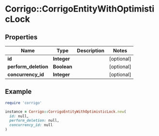 # Corrigo::CorrigoEntityWithOptimisticLock

## Properties

| Name | Type | Description | Notes |
| ---- | ---- | ----------- | ----- |
| **id** | **Integer** |  | [optional] |
| **perform_deletion** | **Boolean** |  | [optional] |
| **concurrency_id** | **Integer** |  | [optional] |

## Example

```ruby
require 'corrigo'

instance = Corrigo::CorrigoEntityWithOptimisticLock.new(
  id: null,
  perform_deletion: null,
  concurrency_id: null
)
```

